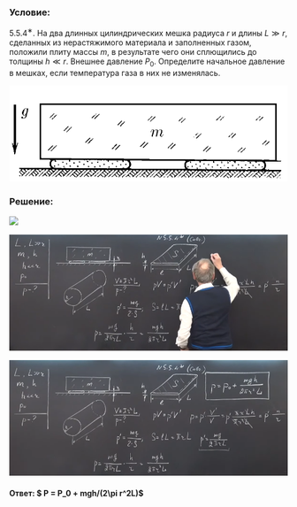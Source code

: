 ###  Условие:

$5.5.4^{∗}.$ На два длинных цилиндрических мешка радиуса $r$ и длины $L \gg r$, сделанных из нерастяжимого материала и заполненных газом, положили плиту массы $m$, в результате чего они сплющились до толщины $h \ll r$. Внешнее давление $P_0$. Определите начальное давление в мешках, если температура газа в них не изменялась.

![К задаче $5.5.4$|736x255, 50%](../../img/5.5.4/5.5.4.png)

###  Решение:

![](https://www.youtube.com/embed/15UMH-GhB_8)

![|857x357, 67%](../../img/5.5.4/01.png)

![|852x354, 67%](../../img/5.5.4/02.png)

#### Ответ: $ P = P_0 + mgh/(2\pi r^2L)$